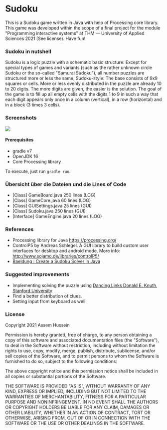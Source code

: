 # Sudoku

This is a Sudoku game written in Java with help of Processing core library. This game was developed within the scope of a final project for the module "Programming interactive systems" at THM — University of Applied Sciences 2021 (See license). Have fun! 

### Sudoku in nutshell

Sudoku is a logic puzzle with a schematic basic structure: Except for special types of games and variants (such as the rather unknown circle Sudoku or the so-called "Samurai Sudoku"), all number puzzles are structured more or less the same, Sudoku-style: The base consists of 9x9 squares or cells. More or less evenly distributed in the puzzle are already 10 to 20 digits. The more digits are given, the easier is the solution. The goal of the game is to fill up all empty cells with the digits 1 to 9 in such a way that each digit appears only once in a column (vertical), in a row (horizontal) and in a block (3 times 3 cells).

### Screenshots

![](https://s20.directupload.net/images/210618/isa3zups.gif)

#### Prerequisites

- gradle v7
- OpenJDK 16
- Core Processing library

To execute, just run `gradle run`.

### Übersicht über die Dateien und die Lines of Code

- [Class] GameBoard.java  250 lines (LOG)
- [Class] GameCore.java 60 lines  (LOG)
- [Class] GUISettings.java 25 lines (GUI)
- [Class] Sudoku.java 250 lines (GUI)
- [Interface] GameEngine.java 20 lines (LOG)

###  References

- Processing library for Java https://processing.org/
- ControlP5 by Andreas Schlegel. A GUI library to build custom user interfaces for desktop and android mode. More info: http://www.sojamo.de/libraries/controlP5/
- [Baeldung : Create a Sudoku Solver in Java](https://www.baeldung.com/java-sudoku)

### Suggested improvements
- Implementing solving the puzzle using [Dancing Links Donald E. Knuth, Stanford University](https://www.ocf.berkeley.edu/~jchu/publicportal/sudoku/0011047.pdf)
- Find a better distribution of clues.
- Setting input from keyboard as well.

### License

Copyright 2021 Assem Hussein

Permission is hereby granted, free of charge, to any person obtaining a copy of this software and associated documentation files (the  "Software"), to deal in the Software without restriction, including  without limitation the rights to use, copy, modify, merge, publish,  distribute, sublicense, and/or sell copies of the Software, and to  permit persons to whom the Software is furnished to do so, subject to  the following conditions:

The above copyright notice and this permission notice shall be included in all copies or substantial portions of the Software.

THE SOFTWARE IS PROVIDED "AS IS", WITHOUT WARRANTY OF ANY KIND,  EXPRESS OR IMPLIED, INCLUDING BUT NOT LIMITED TO THE WARRANTIES OF  MERCHANTABILITY, FITNESS FOR A PARTICULAR PURPOSE AND NONINFRINGEMENT.  IN NO EVENT SHALL THE AUTHORS OR COPYRIGHT HOLDERS BE LIABLE FOR ANY  CLAIM, DAMAGES OR OTHER LIABILITY, WHETHER IN AN ACTION OF CONTRACT,  TORT OR OTHERWISE, ARISING FROM, OUT OF OR IN CONNECTION WITH THE  SOFTWARE OR THE USE OR OTHER DEALINGS IN THE SOFTWARE.
